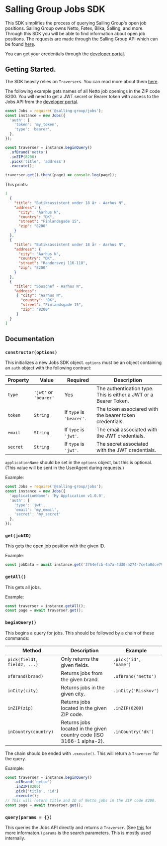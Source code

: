 # Salling Group Jobs SDK
This SDK simplifies the process of querying Salling Group's open job positions.
Salling Group owns Netto, Føtex, Bilka, Salling, and more.
Through this SDK you will be able to find information about open job positions.
The requests are made through the Salling Group API which can be found [here](https://developer.sallinggroup.com/).

You can get your credentials through the [developer portal](https://developer.sallinggroup.com/).

## Getting Started.
The SDK heavily relies on `Traverser`s. You can read more about them [here](https://www.npmjs.com/package/@salling-group/pagination-traverser).

The following example gets names of all Netto job openings in the ZIP code 8200.
You will need to get a JWT secret or Bearer token with access to the Jobs API from the [developer portal](https://developer.sallinggroup.com/). 
```js
const Jobs = require('@salling-group/jobs');
const instance = new Jobs({
  'auth': {
    'token': 'my_token',
    'type': 'bearer',
  },
});

const traverser = instance.beginQuery()
  .ofBrand('netto')
  .inZIP(8200)
  .pick('title', 'address')
  .execute();

traverser.get().then((page) => console.log(page));
``` 
This prints:
```json
[
  {
    "title": "Butiksassistent under 18 år - Aarhus N",
    "address": { 
      "city": "Aarhus N",
      "country": "DK",
      "street": "Finlandsgade 15",
      "zip": "8200"
    }
  },
  {
    "title": "Butiksassistent under 18 år - Aarhus N",
    "address": { 
      "city": "Aarhus N",
      "country": "DK",
      "street": "Randersvej 116-118",
      "zip": "8200"
    }
  },
  {
    "title": "Souschef - Aarhus N",
    "address": 
     { "city": "Aarhus N",
       "country": "DK",
       "street": "Finlandsgade 15",
       "zip": "8200"
     }
  }
]
```

## Documentation
### `constructor(options)`
This initializes a new Jobs SDK object.
`options` must be an object containing an `auth` object with the following contract:

|Property|Value|Required|Description|
|--------|-----|--------|-----------|
|`type`|`'jwt'` or `'bearer'`|Yes|The authentication type. This is either a JWT or a Bearer Token.|
|`token`|`String`|If `type` is `'bearer'`.|The token associared with the bearer token credentials.|
|`email`|`String`|If `type` is `'jwt'`.|The email associated with the JWT credentials.|
|`secret`|`String`|If `type` is `'jwt'`.|The secret associated with the JWT credentials.|

`applicationName` should be set in the `options` object, but this is optional.
(This value will be sent in the UserAgent during requests.)

Example:
```js
const Jobs = require('@salling-group/jobs');
const instance = new Jobs({
  'applicationName': 'My Application v1.0.0',
  'auth': {
    'type': 'jwt',
    'email': 'my_email',
    'secret': 'my_secret'
  },
});
```

### `get(jobID)`
This gets the open job position with the given ID.

Example:
```js
const jobData = await instance.get('3764efcb-4a7a-4d30-a274-7cefa0dce797');
```

### `getAll()`
This  gets all jobs.

Example:
```js
const traverser = instance.getAll();
const page = await traverser.get();
```

### `beginQuery()`
This begins a query for jobs.
This should be followed by a chain of these commands:

|Method|Description|Example|
|------|-----------|-------|
|`pick(field1, field2, ...)`|Only returns the given fields.|`.pick('id', 'name')`|
|`ofBrand(brand)`|Returns jobs from the given brand.|`.ofBrand('netto')`|
|`inCity(city)`|Returns jobs in the given city.|`.inCity('Risskov')`|
|`inZIP(zip)`|Returns jobs located in the given ZIP code.|`.inZIP(8200)`|
|`inCountry(country)`|Returns jobs located in the given country code (ISO 3166-1 alpha-2).|`.inCountry('dk')`|

The chain should be ended with `.execute()`.
This will return a `Traverser` for the query.

Example:
```js
const traverser = instance.beginQuery()
    .ofBrand('netto')
    .inZIP(8200)
    .pick('title', 'id')
    .execute();
// This will return title and ID of Netto jobs in the ZIP code 8200.
const page = await traverser.get();
```
### `query(params = {})`
This queries the Jobs API directly and returns a `Traverser`. (See [this](https://www.npmjs.com/package/@salling-group/pagination-traverser) for more informaton.)
`params` is the search parameters.
This is mostly used internally.
